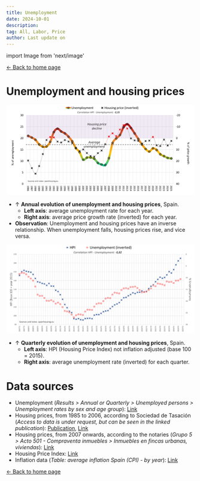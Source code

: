```yaml
---
title: Unemployment
date: 2024-10-01
description:
tag: All, Labor, Price
author: Last update on
---
```


import Image from 'next/image'

<div class="meta-line"><a class="meta-back" href="/">← Back to home page</a></div>

# Unemployment and housing prices

[![Paro y precio de la vivienda](/images/labor1.png)](/images/labor1.png)

- ↑ **Annual evolution of unemployment and housing prices**, Spain.
  - **Left axis**: average unemployment rate for each year.
  - **Right axis**: average price growth rate (inverted) for each year.
- **Observation**: Unemployment and housing prices have an inverse relationship. When unemployment falls, housing prices rise, and vice versa.

[![Paro y precio de la viviendas](/images/labor2.png)](/images/labor2.png)

- ↑ **Quarterly evolution of unemployment and housing prices**, Spain.
  - **Left axis**: HPI (Housing Price Index) not inflation adjusted (base 100 = 2015).
  - **Right axis**: average unemployment rate (inverted) for each quarter.

# Data sources

- Unemployment (_Results > Annual or Quarterly > Unemployed persons > Unemployment rates by sex and age group_): [Link](https://www.ine.es/dyngs/INEbase/en/operacion.htm?c=Estadistica_C&cid=1254736176918&menu=resultados&idp=1254735976595#!tabs-1254736195128)
- Housing prices, from 1985 to 2006, according to Sociedad de Tasación (_Access to data is under request, but can be seen in the linked publication_): [Publication](https://www.st-tasacion.es/ext/pdf/estudios/sep19/2-Evolucion_de_Precios_de_Vivienda.pdf), [Link](https://www.st-tasacion.es/informe-de-tendencias-digital/)
- Housing prices, from 2007 onwards, according to the notaries (_Grupo 5 > Acto 501 - Compraventa inmuebles > Inmuebles en fincas urbanas, viviendas_): [Link](http://www.notariado.org/liferay/web/cien/estadisticas-al-completo)
- Housing Price Index: [Link](https://www.ine.es/dyngs/INEbase/en/operacion.htm?c=Estadistica_C&cid=1254736152838&menu=resultados&idp=1254735976607)
- Inflation data (_Table: average inflation Spain (CPI) - by year_): [Link](https://www.inflation.eu/en/inflation-rates/spain/historic-inflation/cpi-inflation-spain.aspx)

<div class="meta-line"><a class="meta-back" href="/">← Back to home page</a></div>
